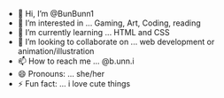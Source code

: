 - 👋 Hi, I’m @BunBunn1
- 👀 I’m interested in ... Gaming, Art, Coding, reading
- 🌱 I’m currently learning ... HTML and CSS
- 💞️ I’m looking to collaborate on ... web development or animation/illustration
- 📫 How to reach me ... @b.unn.i
- 😄 Pronouns: ... she/her
- ⚡ Fun fact: ... i love cute things

<!---
BunBunn1/BunBunn1 is a ✨ special ✨ repository because its `README.md` (this file) appears on your GitHub profile.
You can click the Preview link to take a look at your changes.
--->
